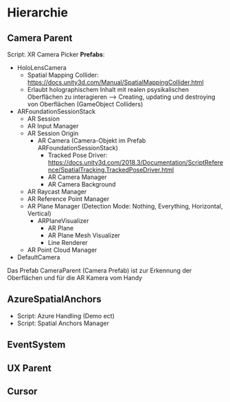 # Hierarchie
## Camera Parent
Script: XR Camera Picker
**Prefabs**:
* HoloLensCamera
  - Spatial Mapping Collider: https://docs.unity3d.com/Manual/SpatialMappingCollider.html
  - Erlaubt holographischem Inhalt mit realen psysikalischen Oberflächen zu interagieren
  --> Creating, updating und destroying von Oberflächen (GameObject Colliders)  
* ARFoundationSessionStack
  - AR Session
  - AR Input Manager
  - AR Session Origin
    - AR Camera (Camera-Objekt im Prefab ARFoundationSessionStack)
      - Tracked Pose Driver: https://docs.unity3d.com/2018.3/Documentation/ScriptReference/SpatialTracking.TrackedPoseDriver.html 
      - AR Camera Manager
      - AR Camera Background
  - AR Raycast Manager
  - AR Reference Point Manager
  - AR Plane Manager (Detection Mode: Nothing, Everything, Horizontal, Vertical)
    - ARPlaneVisualizer
      - AR Plane
      - AR Plane Mesh Visualizer
      - Line Renderer
  - AR Point Cloud Manager
* DefaultCamera

Das Prefab CameraParent (Camera Prefab) ist zur Erkennung der Oberflächen und für die AR Kamera vom Handy


## AzureSpatialAnchors
* Script: Azure Handling (Demo ect)
* Script: Spatial Anchors Manager

## EventSystem

## UX Parent

## Cursor
